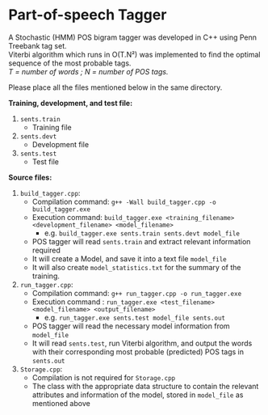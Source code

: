 Part-of-speech Tagger
================================
A Stochastic (HMM)  POS bigram tagger was developed in C++ using Penn Treebank tag set.  
Viterbi algorithm which runs in O(T.N²) was implemented to find the optimal sequence of the most probable tags.  
*T = number of words ; N = number of POS tags.*  

Please place all the files mentioned below in the same directory.  

**Training, development, and test file:**

1. `sents.train`  
    - Training file  
2. `sents.devt`  
    - Development file  
3. `sents.test`  
    - Test file  
    
**Source files:**

1. `build_tagger.cpp`:  
    - Compilation command: `g++ -Wall build_tagger.cpp -o build_tagger.exe`  
    - Execution command: `build_tagger.exe <training_filename> <development_filename> <model_filename>`  
      - e.g. `build_tagger.exe sents.train sents.devt model_file`  
    - POS tagger will read `sents.train` and extract relevant information required  
    - It will create a Model, and save it into a text file `model_file`  
    - It will also create `model_statistics.txt` for the summary of the training.  
2. `run_tagger.cpp`:  
    - Compilation command: `g++ run_tagger.cpp -o run_tagger.exe`  
    - Execution command : `run_tagger.exe <test_filename> <model_filename> <output_filename>`  
      - e.g. `run_tagger.exe sents.test model_file sents.out`  
    - POS tagger will read the necessary model information from `model_file`  
    - It will read `sents.test`, run Viterbi algorithm, and output the words with their corresponding most probable (predicted) POS tags in `sents.out`  
3. `Storage.cpp`:  
    - Compilation is not required for `Storage.cpp`  
    - The class with the appropriate data structure to contain the relevant attributes and information of the model, stored in `model_file` as mentioned above  